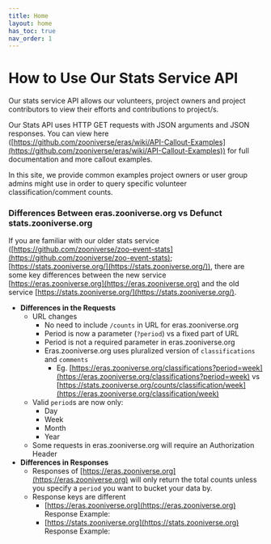 ```yaml
---
title: Home
layout: home
has_toc: true
nav_order: 1
---
```


# How to Use Our Stats Service API

Our stats service API allows our volunteers, project owners and project contributors to view their efforts and contributions to project/s.

Our Stats API uses HTTP GET requests with JSON arguments and JSON responses. You can view here ([https://github.com/zooniverse/eras/wiki/API-Callout-Examples](https://github.com/zooniverse/eras/wiki/API-Callout-Examples))  for full documentation and more callout examples.

In this site, we provide common examples project owners or user group admins might use in order to query specific volunteer classification/comment counts.


### Differences Between eras.zooniverse.org vs Defunct stats.zooniverse.org

If you are familiar with our older stats service ([https://github.com/zooniverse/zoo-event-stats](https://github.com/zooniverse/zoo-event-stats); [https://stats.zooniverse.org/](https://stats.zooniverse.org/)),  there are some key differences between the new service [https://eras.zooniverse.org](https://eras.zooniverse.org) and the old service [https://stats.zooniverse.org/](https://stats.zooniverse.org/).



* **Differences in the Requests**
    * URL changes
        * No need to include `/counts` in URL for eras.zooniverse.org
        * Period is now a parameter (`?period`) vs a fixed part of URL
        * Period is not a required parameter in eras.zooniverse.org
        * Eras.zooniverse.org uses pluralized version of `classifications` and `comments`
            * Eg. [https://eras.zooniverse.org/classifications?period=week](https://eras.zooniverse.org/classifications?period=week) vs [https://stats.zooniverse.org/counts/classification/week](https://eras.zooniverse.org/classification/week)
    * Valid `period`s are now only:
        * Day
        * Week
        * Month
        * Year
    * Some requests in eras.zooniverse.org will require an Authorization Header
* **Differences in Responses**
    * Responses of [https://eras.zooniverse.org](https://eras.zooniverse.org) will only return the total counts unless you specify a `period` you want to bucket your data by.
    * Response keys are different
        * [https://eras.zooniverse.org](https://eras.zooniverse.org) Response Example:
        * [https://stats.zooniverse.org](https://stats.zooniverse.org) Response Example:

